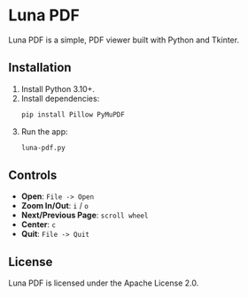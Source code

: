 # Luna PDF

Luna PDF is a simple, PDF viewer built with Python and Tkinter.

## Installation
1. Install Python 3.10+.
2. Install dependencies:
   ```bash
   pip install Pillow PyMuPDF
   ```
3. Run the app:
   ```bash
   luna-pdf.py
   ```

## Controls
- **Open**: `File -> Open` 
- **Zoom In/Out**: `i` / `o`
- **Next/Previous Page**: `scroll wheel`
- **Center**: `c`
- **Quit**: `File -> Quit`

## License
Luna PDF is licensed under the Apache License 2.0. 

